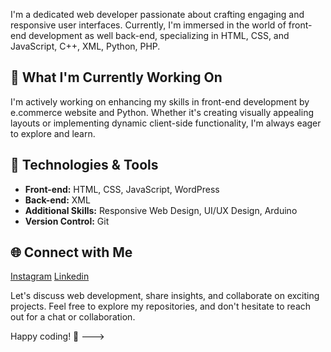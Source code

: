 I'm a dedicated web developer passionate about crafting engaging and responsive user interfaces. Currently, I'm immersed in the world of front-end development as well back-end, specializing in HTML, CSS, and JavaScript, C++, XML, Python, PHP.

## 🚀 What I'm Currently Working On
I'm actively working on enhancing my skills in front-end development by e.commerce website and Python. Whether it's creating visually appealing layouts or implementing dynamic client-side functionality, I'm always eager to explore and learn.

## 🔧 Technologies & Tools
- **Front-end:** HTML, CSS, JavaScript, WordPress
- **Back-end:** XML
- **Additional Skills:** Responsive Web Design, UI/UX Design, Arduino
- **Version Control:** Git

## 🌐 Connect with Me

  [Instagram](https://instagram.com/ahmadkhan.17)
  [Linkedin](https://linkedin.com/ahmad-ali-12581b235)
  

Let's discuss web development, share insights, and collaborate on exciting projects. Feel free to explore my repositories, and don't hesitate to reach out for a chat or collaboration.

Happy coding! 🚀
--->

